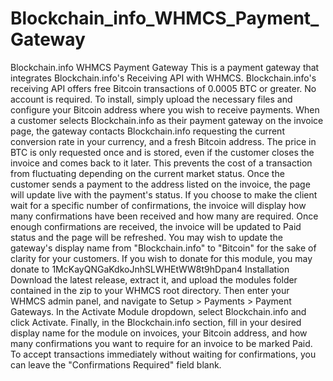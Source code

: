 # Blockchain_info_WHMCS_Payment_Gateway
Blockchain.info WHMCS Payment Gateway  This is a payment gateway that integrates Blockchain.info's Receiving API with WHMCS.  Blockchain.info's receiving API offers free Bitcoin transactions of 0.0005 BTC or greater. No account is required. To install, simply upload the necessary files and configure your Bitcoin address where you wish to receive payments.  When a customer selects Blockchain.info as their payment gateway on the invoice page, the gateway contacts Blockchain.info requesting the current conversion rate in your currency, and a fresh Bitcoin address. The price in BTC is only requested once and is stored, even if the customer closes the invoice and comes back to it later. This prevents the cost of a transaction from fluctuating depending on the current market status. Once the customer sends a payment to the address listed on the invoice, the page will update live with the payment's status. If you choose to make the client wait for a specific number of confirmations, the invoice will display how many confirmations have been received and how many are required. Once enough confirmations are received, the invoice will be updated to Paid status and the page will be refreshed.  You may wish to update the gateway's display name from "Blockchain.info" to "Bitcoin" for the sake of clarity for your customers.  If you wish to donate for this module, you may donate to 1McKayQNGaKdkoJnhSLWHEtWW8t9hDpan4 Installation  Download the latest release, extract it, and upload the modules folder contained in the zip to your WHMCS root directory. Then enter your WHMCS admin panel, and navigate to Setup > Payments > Payment Gateways. In the Activate Module dropdown, select Blockchain.info and click Activate. Finally, in the Blockchain.info section, fill in your desired display name for the module on invoices, your Bitcoin address, and how many confirmations you want to require for an invoice to be marked Paid. To accept transactions immediately without waiting for confirmations, you can leave the "Confirmations Required" field blank.
